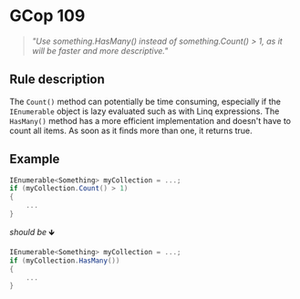 ﻿# GCop 109

> *"Use something.HasMany() instead of something.Count() > 1, as it will be faster and more descriptive."*

## Rule description

The `Count()` method can potentially be time consuming, especially if the `IEnumerable` object is lazy evaluated such as with Linq expressions. The `HasMany()` method has a more efficient implementation and doesn't have to count all items. As soon as it finds more than one, it returns true.

## Example

```csharp
IEnumerable<Something> myCollection = ...;
if (myCollection.Count() > 1)
{
    ...
}
```

*should be* 🡻

```csharp
IEnumerable<Something> myCollection = ...;
if (myCollection.HasMany())
{
    ...
}
```